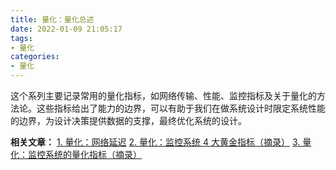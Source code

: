 ```yaml
---
title: 量化：量化总述
date: 2022-01-09 21:05:17
tags:
- 量化
categories:
- 量化
---
```


这个系列主要记录常用的量化指标，如网络传输、性能、监控指标及关于量化的方法论。这些指标给出了能力的边界，可以有助于我们在做系统设计时限定系统性能的边界，为设计决策提供数据的支撑，最终优化系统的设计。

<!-- more -->

**相关文章：**
[1. 量化：网络延迟][1]
[2. 量化：监控系统 4 大黄金指标（摘录）][2]
[3. 量化：监控系统的量化指标（摘录）][3]


[1]:https://zhangxt.top/2022/01/09/transmission-measurement/
[2]:https://zhangxt.top/2022/01/22/four-golden-signals-of-monitor/
[3]:https://zhangxt.top/2022/01/22/measurement-of-monitoring-system/